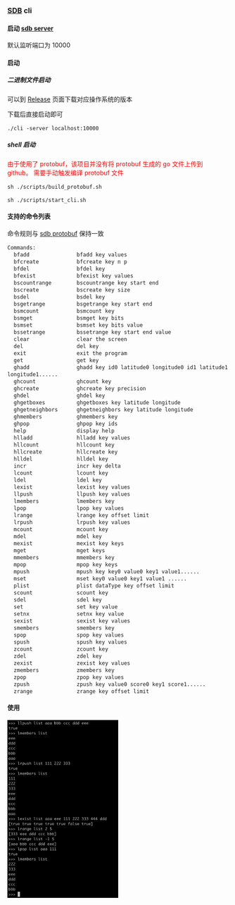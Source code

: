 ### [SDB](https://github.com/yemingfeng/sdb) cli

#### 启动 [sdb server](https://github.com/yemingfeng/sdb)

默认监听端口为 10000

#### 启动

##### 二进制文件启动

可以到 [Release](https://github.com/yemingfeng/sdb-cli/releases/) 页面下载对应操作系统的版本

下载后直接启动即可

```shell
./cli -server localhost:10000
```

##### shell 启动

<font color="red">由于使用了 protobuf，该项目并没有将 protobuf 生成的 go 文件上传到 github。 需要手动触发编译 protobuf 文件</font>

```shell
sh ./scripts/build_protobuf.sh
```

```shell
sh ./scripts/start_cli.sh
```

#### 支持的命令列表

命令规则与 [sdb protobuf](https://github.com/yemingfeng/sdb-protobuf) 保持一致

```shell
Commands:
  bfadd               bfadd key values
  bfcreate            bfcreate key n p
  bfdel               bfdel key
  bfexist             bfexist key values
  bscountrange        bscountrange key start end
  bscreate            bscreate key size
  bsdel               bsdel key
  bsgetrange          bsgetrange key start end
  bsmcount            bsmcount key
  bsmget              bsmget key bits
  bsmset              bsmset key bits value
  bssetrange          bssetrange key start end value
  clear               clear the screen
  del                 del key
  exit                exit the program
  get                 get key
  ghadd               ghadd key id0 latitude0 longitude0 id1 latitude1 longitude1......
  ghcount             ghcount key
  ghcreate            ghcreate key precision
  ghdel               ghdel key
  ghgetboxes          ghgetboxes key latitude longitude
  ghgetneighbors      ghgetneighbors key latitude longitude
  ghmembers           ghmembers key
  ghpop               ghpop key ids
  help                display help
  hlladd              hlladd key values
  hllcount            hllcount key
  hllcreate           hllcreate key
  hlldel              hlldel key
  incr                incr key delta
  lcount              lcount key
  ldel                ldel key
  lexist              lexist key values
  llpush              llpush key values
  lmembers            lmembers key
  lpop                lpop key values
  lrange              lrange key offset limit
  lrpush              lrpush key values
  mcount              mcount key
  mdel                mdel key
  mexist              mexist key keys
  mget                mget keys
  mmembers            mmembers key
  mpop                mpop key keys
  mpush               mpush key key0 value0 key1 value1......
  mset                mset key0 value0 key1 value1 ......
  plist               plist dataType key offset limit
  scount              scount key
  sdel                sdel key
  set                 set key value
  setnx               setnx key value
  sexist              sexist key values
  smembers            smembers key
  spop                spop key values
  spush               spush key values
  zcount              zcount key
  zdel                zdel key
  zexist              zexist key values
  zmembers            zmembers key
  zpop                zpop key values
  zpush               zpush key value0 score0 key1 score1......
  zrange              zrange key offset limit

```

#### 使用

<img alt="cli" src="https://github.com/yemingfeng/sdb-cli/raw/master/docs/cli.png" width="50%" height="50%"/>
